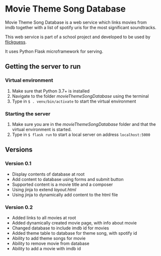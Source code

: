 # Movie Theme Song Database

Movie Theme Song Database is a web service which links movies from imdb together with a list of spotify uris for the most significant soundtracks.

This web service is part of a school project and developed to be used by [flickguess](https://www.github.com/lupont/flickguess).

It uses Python Flask microframework for serving.

## Getting the server to run

### Virtual environment
1. Make sure that Python 3.7+ is installed
2. Navigate to the folder _movieThemeSongDatabase_ using the terminal
3. Type in `$ . venv/bin/activate` to start the virtual environment

### Starting the server
1. Make sure you are in the _movieThemeSongDatabase_ folder and that the virtual environment is started.
2. Type in `$ flask run` to start a local server on address `localhost:5000`

## Versions

### Version 0.1
- Display contents of database at root
- Add content to database using forms and submit button
- Supported content is a movie title and a composer
- Using jinja to extend _layout.html_
- Using jinja to dynamically add content to the html file

### Version 0.2
- Added links to all movies at root
- Added dynamically created movie page, with info about movie
- Changed database to include imdb id for movies
- Added theme table to database for theme song, with spotify id
- Ability to add theme songs for movie
- Ability to remove movie from database
- Ability to add a movie with imdb id
